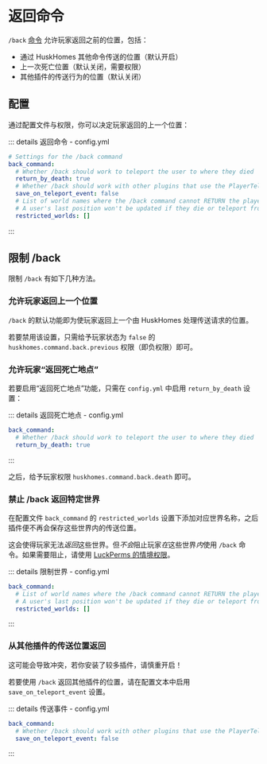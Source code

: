 # 返回命令

`/back` [命令](features.commands.md) 允许玩家返回之前的位置，包括：

* 通过 HuskHomes 其他命令传送的位置（默认开启）
* 上一次死亡位置（默认关闭，需要权限）
* 其他插件的传送行为的位置（默认关闭）

## 配置

通过配置文件与权限，你可以决定玩家返回的上一个位置：

::: details 返回命令 - config.yml

``` YAML
# Settings for the /back command
back_command:
  # Whether /back should work to teleport the user to where they died
  return_by_death: true
  # Whether /back should work with other plugins that use the PlayerTeleportEvent (can conflict)
  save_on_teleport_event: false
  # List of world names where the /back command cannot RETURN the player to.
  # A user's last position won't be updated if they die or teleport from these worlds, but they still will be able to use the command while IN the world
  restricted_worlds: []
```

:::

## 限制 /back

限制 `/back` 有如下几种方法。

### 允许玩家返回上一个位置

`/back` 的默认功能即为使玩家返回上一个由 HuskHomes 处理传送请求的位置。

若要禁用该设置，只需给予玩家状态为 `false` 的 `huskhomes.command.back.previous` 权限（即负权限）即可。

### 允许玩家“返回死亡地点”

若要启用“返回死亡地点”功能，只需在 `config.yml` 中启用 `return_by_death` 设置：

::: details 返回死亡地点 - config.yml


``` YAML
back_command:
  # Whether /back should work to teleport the user to where they died
  return_by_death: true
```

:::

之后，给予玩家权限 `huskhomes.command.back.death` 即可。

### 禁止 /back 返回特定世界

在配置文件 `back_command` 的 `restricted_worlds` 设置下添加对应世界名称，之后插件便不再会保存这些世界内的传送位置。

这会使得玩家无法*返回*这些世界。但*不会*阻止玩家*在*这些世界*内*使用 `/back` 命令。如果需要阻止，请使用 [LuckPerms 的情境权限](/LuckPerms/features.context.md)。

::: details 限制世界 - config.yml

``` YAML
back_command:
  # List of world names where the /back command cannot RETURN the player to.
  # A user's last position won't be updated if they die or teleport from these worlds, but they still will be able to use the command while IN the world
  restricted_worlds: []
```

:::

### 从其他插件的传送位置返回

这可能会导致冲突，若你安装了较多插件，请慎重开启！

若要使用 `/back` 返回其他插件的位置，请在配置文本中启用 `save_on_teleport_event` 设置。

::: details 传送事件 - config.yml

``` YAML
back_command:
  # Whether /back should work with other plugins that use the PlayerTeleportEvent (can conflict)
  save_on_teleport_event: false

```

:::